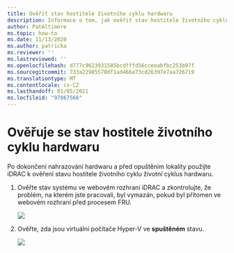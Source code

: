 ```yaml
---
title: Ověřit stav hostitele životního cyklu hardwaru
description: Informace o tom, jak ověřit stav hostitele životního cyklu hardwaru
author: PatAltimore
ms.topic: how-to
ms.date: 11/13/2020
ms.author: patricka
ms.reviewer: ''
ms.lastreviewed: ''
ms.openlocfilehash: d777c9623931585bcdfffd56cceeabfbc253b97f
ms.sourcegitcommit: 733a22985570df1ad466a73cd26397e7aa726719
ms.translationtype: MT
ms.contentlocale: cs-CZ
ms.lasthandoff: 01/05/2021
ms.locfileid: "97867566"
---
```

# <a name="verifying-hardware-lifecycle-host-health"></a>Ověřuje se stav hostitele životního cyklu hardwaru



Po dokončení nahrazování hardwaru a před opuštěním lokality použijte iDRAC k ověření stavu hostitele životního cyklu životní cyklus hardwaru.


1.  Ověřte stav systému ve webovém rozhraní iDRAC a zkontrolujte, že problém, na kterém jste pracovali, byl vymazán, pokud byl přítomen ve webovém rozhraní před procesem FRU.

    ![](media/image-5.png)
    
2.  Ověřte, zda jsou virtuální počítače Hyper-V ve **spuštěném** stavu.

    ![](media/image-55.png) 

